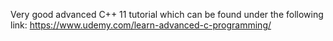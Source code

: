 Very good advanced C++ 11 tutorial which can be found under the following link:
https://www.udemy.com/learn-advanced-c-programming/
